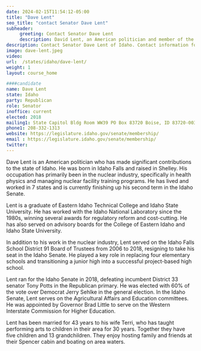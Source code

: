 ```yaml
---
date: 2024-02-15T11:54:12-05:00
title: "Dave Lent"
seo_title: "contact Senator Dave Lent"
subheader:
     greeting: Contact Senator Dave Lent
     description: David Lent, an American politician and member of the Republican Party, also known as Dave, has been serving as a member of the Idaho State Senate, representing District 33, since assuming office on December 1, 2018.
description: Contact Senator Dave Lent of Idaho. Contact information for Dave Lent includes email address, phone number, and mailing address.
image: dave-lent.jpeg
video:
url:  /states/idaho/dave-lent/
weight: 1
layout: course_home

####candidate
name: Dave Lent
state: Idaho
party: Republican
role: Senator
inoffice: current
elected: 2018
mailing1: State Capitol Bldg Room WW39 PO Box 83720 Boise, ID 83720-0038
phone1: 208-332-1313
website: https://legislature.idaho.gov/senate/membership/
email : https://legislature.idaho.gov/senate/membership/
twitter:
---
```


Dave Lent is an American politician who has made significant contributions to the state of Idaho. He was born in Idaho Falls and raised in Shelley. His occupation has primarily been in the nuclear industry, specifically in health physics and managing nuclear facility training programs. He has lived and worked in 7 states and is currently finishing up his second term in the Idaho Senate.

Lent is a graduate of Eastern Idaho Technical College and Idaho State University. He has worked with the Idaho National Laboratory since the 1980s, winning several awards for regulatory reform and cost-cutting. He has also served on advisory boards for the College of Eastern Idaho and Idaho State University.

In addition to his work in the nuclear industry, Lent served on the Idaho Falls School District 91 Board of Trustees from 2006 to 2018, resigning to take his seat in the Idaho Senate. He played a key role in replacing four elementary schools and transitioning a junior high into a successful project-based high school.

Lent ran for the Idaho Senate in 2018, defeating incumbent District 33 senator Tony Potts in the Republican primary. He was elected with 60% of the vote over Democrat Jerry Sehlke in the general election. In the Idaho Senate, Lent serves on the Agricultural Affairs and Education committees. He was appointed by Governor Brad Little to serve on the Western Interstate Commission for Higher Education.

Lent has been married for 43 years to his wife Terri, who has taught performing arts to children in their area for 30 years. Together they have five children and 13 grandchildren. They enjoy hosting family and friends at their Spencer cabin and boating on area waters.
